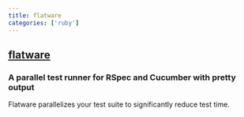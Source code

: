 ```yaml
---
title: flatware
categories: ['ruby']
---
```

## [flatware](https://github.com/briandunn/flatware)

### A parallel test runner for RSpec and Cucumber with pretty output


[code-climate-badge]: https://codeclimate.com/github/briandunn/flatware.png
[code-climate]: https://codeclimate.com/github/briandunn/flatware

Flatware parallelizes your test suite to significantly reduce test time.
